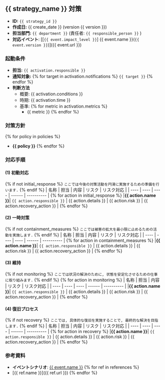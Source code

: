 ## {{ strategy_name }} 対策
- **ID:** `{{ strategy_id }}`
- **作成日:** {{ create_date }} (version {{ version }})
- **担当部門:** `{{ department }}` (責任者: `{{ responsible_person }}` )
- **対応イベント**: [\[`{{ event.impact_level }}`\] {{ event.name }}(`{{ event.version }}`)]({{ event.url }})

### 起動条件
- **担当:** `{{ activation.responsible }}`
- **通知対象:** {% for target in activation.notifications %} `{{ target }}` {% endfor %}  
- **判断方法**
  - 概要: {{ activation.conditions }}
  - 時期: {{ activation.time }}
  - 基準:
{% for metric in activation.metrics %}
    - {{ metric }}
{% endfor %}


### 対策方針
{% for policy in policies %}
- **{{ policy }}**
{% endfor %}

### 対応手順
#### (1) 初動対応
{% if not initial_response %}
`ここでは今後の対策活動を円滑に実施するための準備を行います.`
{% endif %}
| 名称 | 担当 | 内容 | リスク | リスク対応 |
| ---- | ---- | ---- | ------ | ---------- |
{% for action in initial_response %}
|**{{ action.name }}**| `{{ action.responsible }}` | {{ action.details }} | {{ action.risk }} | {{ action.recovery_action }} |
{% endfor %}

#### (2) 一時対策
{% if not containment_measures %}
`ここでは被害の拡大を最小限に止めるための活動を実施します.`
{% endif %}
| 名称 | 担当 | 内容 | リスク | リスク対応 |
| ---- | ---- | ---- | ------ | ---------- |
{% for action in containment_measures %}
|**{{ action.name }}**| `{{ action.responsible }}` | {{ action.details }} | {{ action.risk }} | {{ action.recovery_action }} |
{% endfor %}

#### (3) 維持
{% if not monitoring %}
`ここでは状況の解決のために, 状態を安定化させるための仕事に取り組みます.`
{% endif %}
{% for action in monitoring %}
| 名称 | 担当 | 内容 | リスク | リスク対応 |
| ---- | ---- | ---- | ------ | ---------- |
|**{{ action.name }}**| `{{ action.responsible }}` | {{ action.details }} | {{ action.risk }} | {{ action.recovery_action }} |
{% endfor %}

#### (4) 復旧プロセス
{% if not recovery %}
`ここでは, 具体的な復旧を実施することで, 最終的な解決を目指します.`
{% endif %}
| 名称 | 担当 | 内容 | リスク | リスク対応 |
| ---- | ---- | ---- | ------ | ---------- |
{% for action in recovery %}
|**{{ action.name }}**| `{{ action.responsible }}` | {{ action.details }} | {{ action.risk }} | {{ action.recovery_action }} |
{% endfor %}

### 参考資料
- **イベントシナリオ**: [{{ event.name }}](event.url)
{% for ref in references %}
- [{{ ref.name }}]({{ ref.url }})
{% endfor %}
